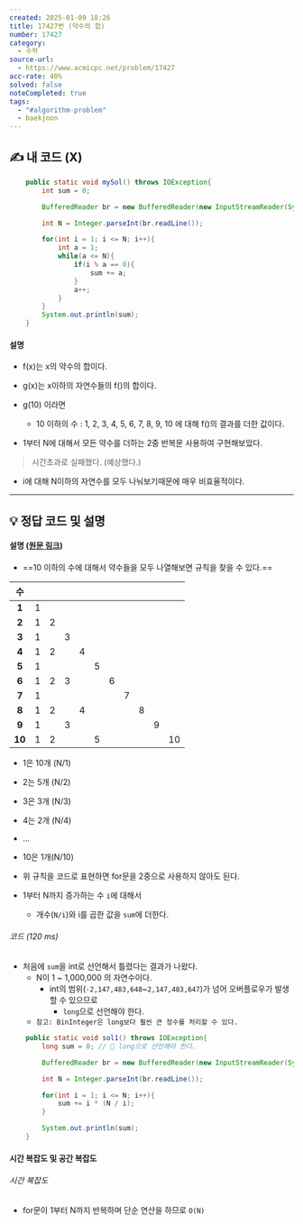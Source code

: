 ```yaml
---
created: 2025-01-09 18:26
title: 17427번 (약수의 합)
number: 17427
category:
  - 수학
source-url:
  - https://www.acmicpc.net/problem/17427
acc-rate: 40%
solved: false
noteCompleted: true
tags:
  - "#algorithm-problem"
  - baekjoon
---
```

## ✍️ 내 코드 (X)
```java
    public static void mySol() throws IOException{
        int sum = 0;

        BufferedReader br = new BufferedReader(new InputStreamReader(System.in));

        int N = Integer.parseInt(br.readLine());

        for(int i = 1; i <= N; i++){
            int a = 1;
            while(a <= N){
                if(i % a == 0){
                    sum += a;
                }
                a++;
            }
        }
        System.out.println(sum);
    }
```
#### 설명
- f(x)는 x의 약수의 합이다.
- g(x)는 x이하의 자연수들의 f()의 합이다.

- g(10) 이라면
	- 10 이하의 수 : 1, 2, 3, 4, 5, 6, 7, 8, 9, 10 에 대해 f()의 결과를 더한 값이다.

- 1부터 N에 대해서 모든 약수를 더하는 2중 반복문 사용하여 구현해보았다.

> 시간초과로 실패했다. (예상했다.)

- i에 대해 N이하의 자연수를 모두 나눠보기때문에 매우 비효율적이다.
---
## 💡 정답 코드 및 설명
#### 설명 ([원문 링크](https://codingrapper.tistory.com/33))
- ==10 이하의 수에 대해서 약수들을 모두 나열해보면 규칙을 찾을 수 있다.==

|   수    |     |     |     |     |     |     |     |     |     |     |
| :----: | :-: | :-: | :-: | :-: | :-: | :-: | :-: | :-: | --- | --- |
| **1**  |  1  |     |     |     |     |     |     |     |     |     |
| **2**  |  1  |  2  |     |     |     |     |     |     |     |     |
| **3**  |  1  |     |  3  |     |     |     |     |     |     |     |
| **4**  |  1  |  2  |     |  4  |     |     |     |     |     |     |
| **5**  |  1  |     |     |     |  5  |     |     |     |     |     |
| **6**  |  1  |  2  |  3  |     |     |  6  |     |     |     |     |
| **7**  |  1  |     |     |     |     |     |  7  |     |     |     |
| **8**  |  1  |  2  |     |  4  |     |     |     |  8  |     |     |
| **9**  |  1  |     |  3  |     |     |     |     |     | 9   |     |
| **10** |  1  |  2  |     |     |  5  |     |     |     |     | 10  |
- 1은 10개 (N/1)
- 2는 5개 (N/2)
- 3은 3개 (N/3)
- 4는 2개 (N/4)
- ... 
- 10은 1개(N/10)

- 위 규칙을 코드로 표현하면 for문을 2중으로 사용하지 않아도 된다.

- 1부터 N까지 증가하는 수 `i`에 대해서
	- 개수(`N/i`)와 i를 곱한 값을 `sum`에 더한다.

###### 코드 (120 ms)
- 처음에 `sum`을 int로 선언해서 틀렸다는 결과가 나왔다.
	- N이 1 ~ 1,000,000 의 자연수이다.
		- int의 범위(`-2,147,483,648`~`2,147,483,647`)가 넘어 오버플로우가 발생할 수 있으므로  
			- `long`으로 선언해야 한다.
	- `참고: BinInteger은 long보다 훨씬 큰 정수를 처리할 수 있다.`

```java
    public static void sol1() throws IOException{
        long sum = 0; // 📌 long으로 선언해야 한다.

        BufferedReader br = new BufferedReader(new InputStreamReader(System.in));

        int N = Integer.parseInt(br.readLine());

        for(int i = 1; i <= N; i++){
            sum += i * (N / i);
        }

        System.out.println(sum);
    }
```

#### 시간 복잡도 및 공간 복잡도
###### 시간 복잡도
- for문이 1부터 N까지 반복하며 단순 연산을 하므로 `O(N)`







